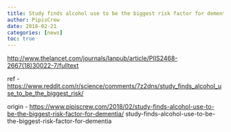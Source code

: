 ```yaml
---
title: Study finds alcohol use to be the biggest risk factor for dementia
author: PipisCrew
date: 2018-02-21
categories: [news]
toc: true
---
```


http://www.thelancet.com/journals/lanpub/article/PIIS2468-2667(18)30022-7/fulltext

ref - https://www.reddit.com/r/science/comments/7z2dns/study_finds_alcohol_use_to_be_the_biggest_risk/

origin - https://www.pipiscrew.com/2018/02/study-finds-alcohol-use-to-be-the-biggest-risk-factor-for-dementia/ study-finds-alcohol-use-to-be-the-biggest-risk-factor-for-dementia